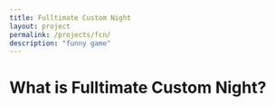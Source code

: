 ```yaml
---
title: Fulltimate Custom Night
layout: project
permalink: /projects/fcn/
description: "funny game"
---
```

<link rel="stylesheet" href="/project.css">

<h1>What is Fulltimate Custom Night?</h1>